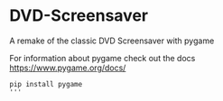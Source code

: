 # DVD-Screensaver
A remake of the classic DVD Screensaver with pygame

For information about pygame check out the docs
https://www.pygame.org/docs/


 ```shell
 pip install pygame
 '''
